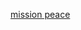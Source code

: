 [mission peace](https://github.com/mission-peace/interview/wiki/Dynamic-Programming?fbclid=IwAR1OKM-1Wmvf9Web0f9lVgOcMdsWZlZLYRVbdRl4EjlOd1-7Io0GT5qFj-8)
